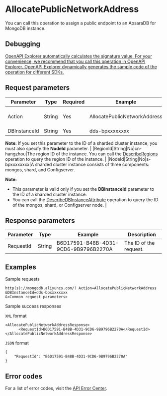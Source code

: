 # AllocatePublicNetworkAddress

You can call this operation to assign a public endpoint to an ApsaraDB for MongoDB instance.

## Debugging

[OpenAPI Explorer automatically calculates the signature value. For your convenience, we recommend that you call this operation in OpenAPI Explorer. OpenAPI Explorer dynamically generates the sample code of the operation for different SDKs.](https://api.aliyun.com/#product=Dds&api=AllocatePublicNetworkAddress&type=RPC&version=2015-12-01)

## Request parameters

|Parameter|Type|Required|Example|Description|
|---------|----|--------|-------|-----------|
|Action|String|Yes|AllocatePublicNetworkAddress|The operation that you want to perform. Set the value to **AllocatePublicNetworkAddress**. |
|DBInstanceId|String|Yes|dds-bpxxxxxxxx|The ID of an instance.

**Note:** If you set this parameter to the ID of a sharded cluster instance, you must also specify the **NodeId** parameter. |
|RegionId|String|No|cn-hangzhou|The region ID of the instance. You can call the [DescribeRegions](~~61933~~) operation to query the region ID of the instance. |
|NodeId|String|No|s-bpxxxxxxxx|A sharded cluster instance consists of three components: mongos, shard, and Configserver.

**Note:**

-   This parameter is valid only if you set the **DBInstanceId** parameter to the ID of a sharded cluster instance.
-   You can call the [DescribeDBInstanceAttribute](~~62010~~) operation to query the ID of the mongos, shard, or Configserver node. |

## Response parameters

|Parameter|Type|Example|Description|
|---------|----|-------|-----------|
|RequestId|String|B6D17591-B48B-4D31-9CD6-9B9796B2270A|The ID of the request. |

## Examples

Sample requests

```
http(s)://mongodb.aliyuncs.com/? Action=AllocatePublicNetworkAddress
&DBInstanceId=dds-bpxxxxxxxx
&<Common request parameters>
```

Sample success responses

`XML` format

```
<AllocatePublicNetworkAddressResponse>
      <RequestId>B6D17591-B48B-4D31-9CD6-9B9796B2270A</RequestId>
</AllocatePublicNetworkAddressResponse>
```

`JSON` format

```
{
    "RequestId": "B6D17591-B48B-4D31-9CD6-9B9796B2270A"
}
```

## Error codes

For a list of error codes, visit the [API Error Center](https://error-center.alibabacloud.com/status/product/Dds).


